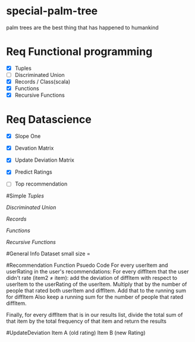 # special-palm-tree
palm trees are the best thing that has happened to humankind
# Req Functional programming
- [x] Tuples
- [ ] Discriminated Union
- [x] Records / Class(scala)
- [x] Functions
- [x] Recursive Functions

# Req Datascience
- [x] Slope One
- [x] Devation Matrix
- [x] Update Deviation Matrix
- [x] Predict Ratings
- [ ] Top recommendation


#Simple
*Tuples*

*Discriminated Union*

*Records*

*Functions*

*Recursive Functions*


#General Info
Dataset small size =

#Recommendation Function Psuedo Code
For every userItem and userRating in the user's recommendations:
  For every diffItem that the user didn't rate (item2 ≠ item):
    add the deviation of diffItem with respect to userItem to
    the userRating of the userItem. Multiply that by the number of
      people that rated both userItem and diffItem.
      Add that to the running sum for diffItem
      Also keep a running sum for the number of people that
        rated diffItem.

Finally, for every diffItem that is in our results list, divide the total sum
of that item by the total frequency of that item and return the results

#UpdateDeviation
Item A (old rating)
Item B (new Rating)
